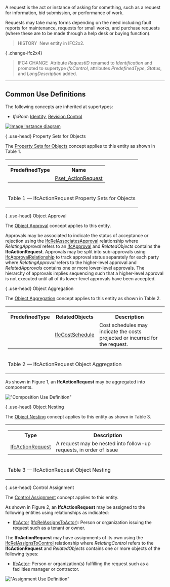 A request is the act or instance of asking for something, such as a request for information, bid submission, or performance of work.

Requests may take many forms depending on the need including fault reports for maintenance, requests for small works, and purchase requests (where these are to be made through a help desk or buying function).

> HISTORY&nbsp; New entity in IFC2x2.

{ .change-ifc2x4}
> IFC4 CHANGE&nbsp; Atribute _RequestID_ renamed to _Identification_ and promoted to supertype _IfcControl_, attributes _PredefinedType_, _Status_, and _LongDescription_ added.

___
## Common Use Definitions
The following concepts are inherited at supertypes:

* _IfcRoot_: [Identity](../../templates/identity.htm), [Revision Control](../../templates/revision-control.htm)

[![Image](../../../img/diagram.png)&nbsp;Instance diagram](../../../annex/annex-d/common-use-definitions/ifcactionrequest.htm)

{ .use-head}
Property Sets for Objects

The [Property Sets for Objects](../../templates/property-sets-for-objects.htm) concept applies to this entity as shown in Table 1.

<table>
<tr><td>
<table class="gridtable">
<tr><th><b>PredefinedType</b></th><th><b>Name</b></th></tr>
<tr><td>&nbsp;</td><td><a href="../../psd/ifcsharedmgmtelements/Pset_ActionRequest.xml">Pset_ActionRequest</a></td></tr>
</table>
</td></tr>
<tr><td><p class="table">Table 1 &mdash; IfcActionRequest Property Sets for Objects</p></td></tr></table>

  
  
{ .use-head}
Object Approval

The [Object Approval](../../templates/object-approval.htm) concept applies to this entity.

Approvals may be associated to indicate the status of acceptance or rejection using the [IfcRelAssociatesApproval](../../ifccontrolextension/lexical/ifcrelassociatesapproval.htm) relationship where _RelatingApproval_ refers to an [IfcApproval](../../ifcapprovalresource/lexical/ifcapproval.htm) and _RelatedObjects_ contains the **IfcActionRequest**. Approvals may be split into sub-approvals using [IfcApprovalRelationship](../../ifcapprovalresource/lexical/ifcapprovalrelationship.htm) to track approval status separately for each party where _RelatingApproval_ refers to the higher-level approval and _RelatedApprovals_ contains one or more lower-level approvals. The hierarchy of approvals implies sequencing such that a higher-level approval is not executed until all of its lower-level approvals have been accepted.

  
  
{ .use-head}
Object Aggregation

The [Object Aggregation](../../templates/object-aggregation.htm) concept applies to this entity as shown in Table 2.

<table>
<tr><td>
<table class="gridtable">
<tr><th><b>PredefinedType</b></th><th><b>RelatedObjects</b></th><th><b>Description</b></th></tr>
<tr><td>&nbsp;</td><td><a href="../../ifcsharedmgmtelements/lexical/ifccostschedule.htm">IfcCostSchedule</a></td><td>Cost schedules may indicate the costs projected or incurred for the request.</td></tr>
</table>
</td></tr>
<tr><td><p class="table">Table 2 &mdash; IfcActionRequest Object Aggregation</p></td></tr></table>

As shown in Figure 1, an **IfcActionRequest** may be aggregated into components.

!["Composition Use Definition"](../../../figures/IfcActionRequest-Composition.png "Figure 1 &mdash; Action request composition")

  
  
{ .use-head}
Object Nesting

The [Object Nesting](../../templates/object-nesting.htm) concept applies to this entity as shown in Table 3.

<table>
<tr><td>
<table class="gridtable">
<tr><th><b>Type</b></th><th><b>Description</b></th></tr>
<tr><td><a href="../../ifcsharedmgmtelements/lexical/ifcactionrequest.htm">IfcActionRequest</a></td><td>A request may be nested into follow-up requests, in order of issue</td></tr>
</table>
</td></tr>
<tr><td><p class="table">Table 3 &mdash; IfcActionRequest Object Nesting</p></td></tr></table>

  
  
{ .use-head}
Control Assignment

The [Control Assignment](../../templates/control-assignment.htm) concept applies to this entity.

As shown in Figure 2, an **IfcActionRequest** may be assigned to the following entities using relationships as indicated:

* [IfcActor](../../ifckernel/lexical/ifcactor.htm) ([IfcRelAssignsToActor](../../ifckernel/lexical/ifcrelassignstoactor.htm)): Person or organization issuing the request such as a tenant or owner.

The **IfcActionRequest** may have assignments of its own using the [IfcRelAssignsToControl](../../ifckernel/lexical/ifcrelassignstocontrol.htm) relationship where _RelatingControl_ refers to the **IfcActionRequest** and _RelatedObjects_ contains one or more objects of the following types:

* [IfcActor](../../ifckernel/lexical/ifcactor.htm): Person or organization(s) fulfilling the request such as a facilities manager or contractor. 

!["Assignment Use Definition"](../../../figures/IfcActionRequest-Assignment.png "Figure 2 &mdash; Action request assignment")